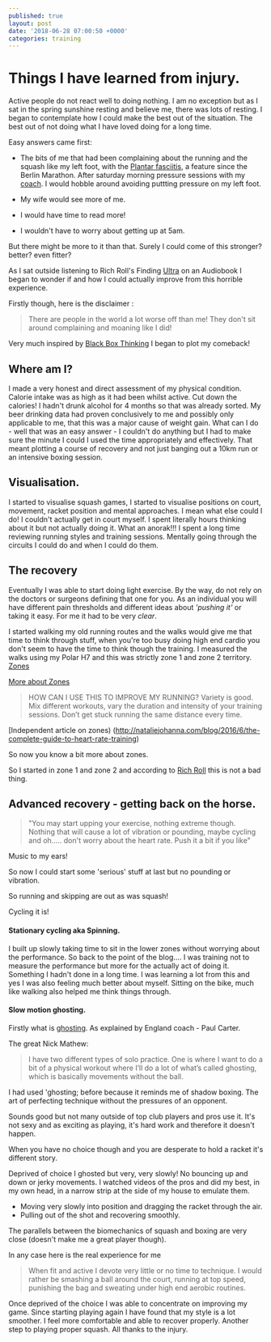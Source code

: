 ```yaml
---
published: true
layout: post
date: '2018-06-28 07:00:50 +0000'
categories: training
---
```

# Things I have learned from injury.

Active people do not react well to doing nothing.
I am no exception but as I sat in the spring sunshine resting and believe me, there was lots of resting. 
I began to contemplate how I could make the best out of the situation. The best out of not doing what I have loved doing for a long time.

Easy answers came first:
- The bits of me that had been complaining about the running and the squash like my left foot, with the [Plantar fasciitis](https://en.wikipedia.org/wiki/Plantar_fasciitis), a feature since the Berlin Marathon. After saturday morning pressure sessions with my [coach](https://www.darrenwithey.co.uk).
I would hobble around avoiding puttting pressure on my left foot.

- My wife would see more of me.
- I would have time to read more!
- I wouldn't have to worry about getting up at 5am.

But there might be more to it than that.
Surely I could come of this stronger? better? even fitter?

As I sat outside listening to Rich Roll's Finding [Ultra](https://www.goodreads.com/book/show/39665673-finding-ultra-revised-and-updated-edition?ac=1&from_search=true) on an Audiobook
I began to wonder if and how I could actually improve from this horrible experience.

Firstly though, here is the disclaimer :
>There are people in the world a lot worse off than me!
They don't sit around complaining and moaning like I did!

Very much inspired by [Black Box Thinking](https://www.goodreads.com/book/show/24611735-black-box-thinking) I began to plot my comeback!

## Where am I?
I made a very honest and direct assessment  of my physical condition.
Calorie intake was as high as it had been whilst active. Cut down the calories!
I hadn't drunk alcohol for 4 months so that was already sorted. My beer drinking data had proven conclusively to me and possibly only applicable to me, that this was a major cause of weight gain. 
What can I do - well that was an easy answer - I couldn't do anything but I had to make sure the minute I could I used the time appropriately and effectively. That meant plotting a course of recovery and not just banging out a 10km run or an intensive boxing session.

## Visualisation.
I started to visualise squash games, I started to visualise positions on court, movement, racket position and mental approaches. I mean what else could I do! I couldn't actually get in court myself. I spent literally hours thinking about it but not actually doing it.
What an  anorak!!!
I spent a long time reviewing running styles and training sessions. Mentally going through the circuits I could do and when I could do them.

## The recovery 
Eventually I was able to start doing light exercise.
By the way, do not rely on the doctors or surgeons defining that one for you. As an individual you will have different pain thresholds and different ideas about *'pushing it'* or taking it easy.
For me it had to be very *clear*.

I started walking my old running routes and the walks would give me that time to think through stuff, when you're too busy doing high end cardio you don't seem to have the time to think though the training.
I measured the walks using my Polar H7 and this was strictly zone 1 and zone 2 territory.
[Zones](https://support.polar.com/uk-en/support/tips/Polar_Sport_Zones)

[More about Zones](https://www.polar.com/blog/running-heart-rate-zones-basics/)

> HOW CAN I USE THIS TO IMPROVE MY RUNNING?
Variety is good. Mix different workouts, vary the duration and intensity of your training sessions. Don’t get stuck running the same distance every time.

[Independent article on zones) (http://nataliejohanna.com/blog/2016/6/the-complete-guide-to-heart-rate-training)

So now you know a bit more about zones. 

So I started in zone 1 and zone 2 and according to [Rich Roll](http://www.richroll.com/blog/lactate-testing-training-zones/) this is not a bad thing.

## Advanced recovery - getting back on the horse.
>"You may start upping your exercise, nothing extreme though. Nothing that will cause a lot of vibration or pounding, maybe cycling and oh..... don't worry about the heart rate. Push it a bit if you like"

Music to my ears!

So now I could start some 'serious' stuff at last but no pounding or vibration.

So running and skipping are out as was squash!

Cycling it is!

#### Stationary cycling aka Spinning. 

I built up slowly taking time to sit in the lower zones without worrying about the performance. So back to the point of the blog.... I was training not to measure the performance but more for the actually act of doing it. Something I hadn't done in a long time. I was learning a lot from this and yes I was also feeling much better about myself. Sitting on the bike, much like walking also helped me think things through.

#### Slow motion ghosting.

Firstly what is [ghosting](http://www.lancashiresquashandracketball.co.uk/blog/2016/10/20/video-paul-carter-on-ghosting/). As explained by England coach - Paul Carter.

The great Nick Mathew:

> I have two different types of solo practice. One is where I want to do a bit of a physical workout where I’ll do a lot of what’s called ghosting, which is basically movements without the ball.


I had used 'ghosting; before because it reminds me of shadow boxing. The art of perfecting technique without the pressures of an opponent.

Sounds good but not many outside of top club players and pros use it. It's not sexy and as exciting as playing, it's hard work and therefore it doesn't happen.

When you have no choice though and you are desperate to hold a racket it's different story.

Deprived of choice I ghosted but very, very slowly!
No bouncing up and down or jerky movements. I watched videos of the pros and did my best, in my own head, in a narrow strip at the side of my house to emulate them. 
- Moving very slowly into position and dragging the racket through the air.
- Pulling out of the shot and recovering smoothly.


The parallels between  the biomechanics of squash and boxing are very close (doesn't make me a great player though).

In any case here is the real experience for me

> When fit and active I devote very little or no time to technique. I would rather be smashing a ball around the court, running at top speed, punishing the bag and sweating under high end aerobic routines.

Once deprived of the choice I was able to concentrate on improving my game. 
Since starting playing again I have found that my style is a lot smoother. I feel more comfortable and able to recover properly.
Another step to playing proper squash.
All thanks to the injury.
